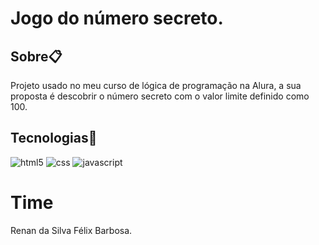 <h1>Jogo do número secreto.</h1>

<h2>Sobre📋</h2>

<p>Projeto usado no meu curso de lógica de programação na Alura, a sua proposta é descobrir o número secreto com o valor limite definido como 100. </p>


<h2>Tecnologias🚀</h2>
<div>
 <img alt ="html5" src="https://img.shields.io/badge/HTML5-E34F26?style=for-the-badge&logo=html5&logoColor=white"/>
 <img alt="css" src="https://img.shields.io/badge/CSS3-1572B6?style=for-the-badge&logo=css3&logoColor=white"/>
 <img alt="javascript" src="https://img.shields.io/badge/JavaScript-F7DF1E?style=for-the-badge&logo=javascript&logoColor=black"/>

</div>

# Time

<p>Renan da Silva Félix Barbosa.</p>
